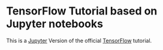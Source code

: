 # TensorFlow Tutorial based on Jupyter notebooks

This is a [Jupyter](http://jupyter.org/) Version of the official [TensorFlow](http://www.tensorflow.org/tutorials/index.html) tutorial.